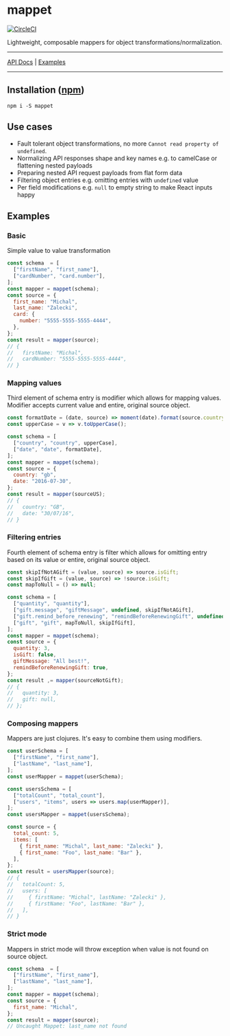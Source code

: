 # mappet

[![CircleCI](https://circleci.com/gh/MichalZalecki/mappet.svg?style=svg)](https://circleci.com/gh/MichalZalecki/mappet)

Lightweight, composable mappers for object transformations/normalization.

***
[API Docs](https://michalzalecki.github.io/mappet) | [Examples](#examples)
***

## Installation ([npm](https://www.npmjs.com/package/mappet))

```
npm i -S mappet
```

## Use cases

* Fault tolerant object transformations, no more `Cannot read property of undefined`.
* Normalizing API responses shape and key names e.g. to camelCase or flattening nested payloads
* Preparing nested API request payloads from flat form data
* Filtering object entries e.g. omitting entries with `undefined` value
* Per field modifications e.g. `null` to empty string to make React inputs happy

## Examples

### Basic

Simple value to value transformation

```js
const schema  = [
  ["firstName", "first_name"],
  ["cardNumber", "card.number"],
];
const mapper = mappet(schema);
const source = {
  first_name: "Michal",
  last_name: "Zalecki",
  card: {
    number: "5555-5555-5555-4444",
  },
};
const result = mapper(source);
// {
//   firstName: "Michal",
//   cardNumber: "5555-5555-5555-4444",
// }
```

### Mapping values

Third element of schema entry is modifier which allows for mapping values. Modifier accepts current
value and entire, original source object.

```js
const formatDate = (date, source) => moment(date).format(source.country === "us" ? "MM/DD/YY" : "DD/MM/YY");
const upperCase = v => v.toUpperCase();

const schema = [
  ["country", "country", upperCase],
  ["date", "date", formatDate],
];
const mapper = mappet(schema);
const source = {
  country: "gb",
  date: "2016-07-30",
};
const result = mapper(sourceUS);
// {
//   country: "GB",
//   date: "30/07/16",
// }
```

### Filtering entries

Fourth element of schema entry is filter which allows for omitting entry based on its value or
entire, original source object.

```js
const skipIfNotAGift = (value, source) => source.isGift;
const skipIfGift = (value, source) => !source.isGift;
const mapToNull = () => null;

const schema = [
  ["quantity", "quantity"],
  ["gift.message", "giftMessage", undefined, skipIfNotAGift],
  ["gift.remind_before_renewing", "remindBeforeRenewingGift", undefined, skipIfNotAGift],
  ["gift", "gift", mapToNull, skipIfGift],
];
const mapper = mappet(schema);
const source = {
  quantity: 3,
  isGift: false,
  giftMessage: "All best!",
  remindBeforeRenewingGift: true,
};
const result ,= mapper(sourceNotGift);
// {
//   quantity: 3,
//   gift: null,
// };
```

### Composing mappers

Mappers are just clojures. It's easy to combine them using modifiers.

```js
const userSchema = [
  ["firstName", "first_name"],
  ["lastName", "last_name"],
];
const userMapper = mappet(userSchema);

const usersSchema = [
  ["totalCount", "total_count"],
  ["users", "items", users => users.map(userMapper)],
];
const usersMapper = mappet(usersSchema);

const source = {
  total_count: 5,
  items: [
    { first_name: "Michal", last_name: "Zalecki" },
    { first_name: "Foo", last_name: "Bar" },
  ],
};
const result = usersMapper(source);
// {
//   totalCount: 5,
//   users: [
//     { firstName: "Michal", lastName: "Zalecki" },
//     { firstName: "Foo", lastName: "Bar" },
//   ],
// }
```

### Strict mode

Mappers in strict mode will throw exception when value is not found on source object.

```js
const schema  = [
  ["firstName", "first_name"],
  ["lastName", "last_name"],
];
const mapper = mappet(schema);
const source = {
  first_name: "Michal",
};
const result = mapper(source);
// Uncaught Mappet: last_name not found
```
